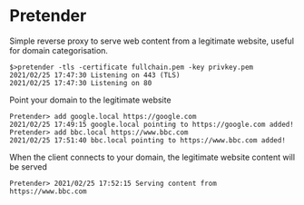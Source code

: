# Pretender

Simple reverse proxy to serve web content from a legitimate website, useful for domain categorisation.

```
$>pretender -tls -certificate fullchain.pem -key privkey.pem
2021/02/25 17:47:30 Listening on 443 (TLS)
2021/02/25 17:47:30 Listening on 80
```

Point your domain to the legitimate website

```
Pretender> add google.local https://google.com
2021/02/25 17:49:15 google.local pointing to https://google.com added!
Pretender> add bbc.local https://www.bbc.com
2021/02/25 17:51:40 bbc.local pointing to https://www.bbc.com added!
```


When the client connects to your domain, the legitimate website content will be served

```
Pretender> 2021/02/25 17:52:15 Serving content from https://www.bbc.com
```

